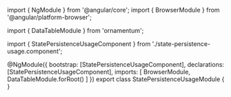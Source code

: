 import { NgModule } from '@angular/core';
import { BrowserModule } from '@angular/platform-browser';
  
import { DataTableModule } from 'ornamentum';
  
import { StatePersistenceUsageComponent } from './state-persistence-usage.component';

@NgModule({
 bootstrap: [StatePersistenceUsageComponent],
 declarations: [StatePersistenceUsageComponent],
 imports: [
    BrowserModule, 
    DataTableModule.forRoot()
  ]
})
export class StatePersistenceUsageModule {
}
